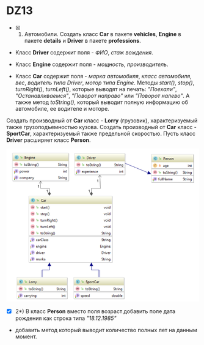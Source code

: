 # DZ13

- [x] 1) Автомобили. Создать класс **Car** в пакете **vehicles**, **Engine** в пакете **details** и **Driver** в пакете **professions**. 

- Класс **Driver** содержит поля - *ФИО*, *стаж вождения*.

- Класс **Engine** содержит поля - *мощность*, *производитель*.

- Класс **Car** содержит поля - *марка автомобиля*, *класс автомобиля*, *вес*, *водитель типа Driver*, *мотор типа Engine*. Методы *start()*, *stop()*, *turnRight()*, *turnLeft()*, которые выводят на печать: *"Поехали"*, *"Останавливаемся"*, *"Поворот направо"* или *"Поворот налево"*. А также метод *toString()*, который выводит полную информацию об автомобиле, ее водителе и моторе. 

Создать производный от **Car** класс - **Lorry** (грузовик), характеризуемый также грузоподъемностью кузова. Создать производный от **Car** класс - **SportCar**, характеризуемый также предельной скоростью. Пусть класс **Driver** расширяет класс **Person**.

![diagram](https://github.com/AmarantBCL/DZ13/blob/main/diagram.png)

- [x] 2\*) В класс **Person** вместо поля возраст добавить поле дата рождения как строка типа *"18.12.1985"*

- добавить метод который выводит количество полных лет на данным момент.
